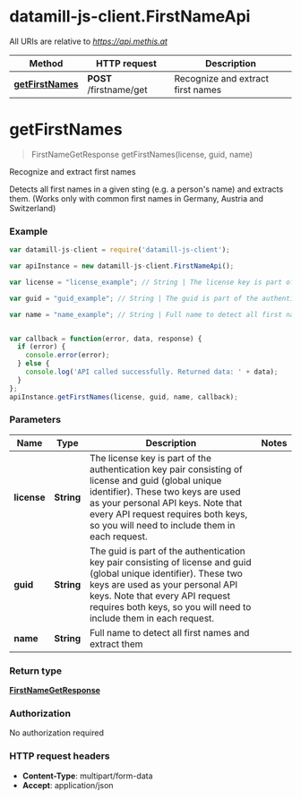 # datamill-js-client.FirstNameApi

All URIs are relative to *https://api.methis.at*

Method | HTTP request | Description
------------- | ------------- | -------------
[**getFirstNames**](FirstNameApi.md#getFirstNames) | **POST** /firstname/get | Recognize and extract first names


<a name="getFirstNames"></a>
# **getFirstNames**
> FirstNameGetResponse getFirstNames(license, guid, name)

Recognize and extract first names

Detects all first names in a given sting (e.g. a person&#39;s name) and extracts them. (Works only with common first names in Germany, Austria and Switzerland) 

### Example
```javascript
var datamill-js-client = require('datamill-js-client');

var apiInstance = new datamill-js-client.FirstNameApi();

var license = "license_example"; // String | The license key is part of the authentication key pair consisting of license and guid (global unique identifier). These two keys are used as your personal API keys. Note that every API request requires both keys, so you will need to include them in each request. 

var guid = "guid_example"; // String | The guid is part of the authentication key pair consisting of license and guid (global unique identifier). These two keys are used as your personal API keys. Note that every API request requires both keys, so you will need to include them in each request. 

var name = "name_example"; // String | Full name to detect all first names and extract them


var callback = function(error, data, response) {
  if (error) {
    console.error(error);
  } else {
    console.log('API called successfully. Returned data: ' + data);
  }
};
apiInstance.getFirstNames(license, guid, name, callback);
```

### Parameters

Name | Type | Description  | Notes
------------- | ------------- | ------------- | -------------
 **license** | **String**| The license key is part of the authentication key pair consisting of license and guid (global unique identifier). These two keys are used as your personal API keys. Note that every API request requires both keys, so you will need to include them in each request.  | 
 **guid** | **String**| The guid is part of the authentication key pair consisting of license and guid (global unique identifier). These two keys are used as your personal API keys. Note that every API request requires both keys, so you will need to include them in each request.  | 
 **name** | **String**| Full name to detect all first names and extract them | 

### Return type

[**FirstNameGetResponse**](FirstNameGetResponse.md)

### Authorization

No authorization required

### HTTP request headers

 - **Content-Type**: multipart/form-data
 - **Accept**: application/json

